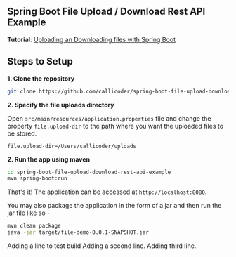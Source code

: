 ## Spring Boot File Upload / Download Rest API Example

**Tutorial**: [Uploading an Downloading files with Spring Boot](https://www.callicoder.com/spring-boot-file-upload-download-rest-api-example/)

## Steps to Setup

**1. Clone the repository** 

```bash
git clone https://github.com/callicoder/spring-boot-file-upload-download-rest-api-example.git
```

**2. Specify the file uploads directory**

Open `src/main/resources/application.properties` file and change the property `file.upload-dir` to the path where you want the uploaded files to be stored.

```
file.upload-dir=/Users/callicoder/uploads
```

**2. Run the app using maven**

```bash
cd spring-boot-file-upload-download-rest-api-example
mvn spring-boot:run
```

That's it! The application can be accessed at `http://localhost:8080`.

You may also package the application in the form of a jar and then run the jar file like so -

```bash
mvn clean package
java -jar target/file-demo-0.0.1-SNAPSHOT.jar
```
Adding a line to test build
Adding a second line.
Adding third line.
